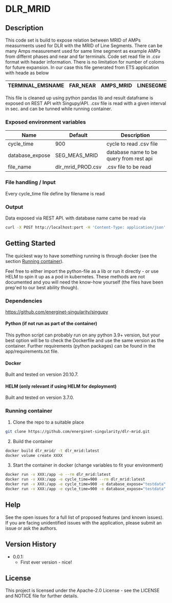 # DLR_MRID <!-- Change to repo name! -->

<!-- Insert a very short description of what the script/repo is for -->

<!-- TABLE OF CONTENTS -->
<!--
If VERY heavy readme, update and use this TOC
<details>
  <summary>Table of Contents</summary>
  <ol>
    <li>
      <a href="#about-the-project">About The Project</a>
      <ul>
        <li><a href="#built-with">Built With</a></li>
      </ul>
    </li>
    <li>
      <a href="#getting-started">Getting Started</a>
      <ul>
        <li><a href="#prerequisites">Prerequisites</a></li>
        <li><a href="#installation">Installation</a></li>
      </ul>
    </li>
    <li><a href="#usage">Usage</a></li>
    <li><a href="#roadmap">Roadmap</a></li>
    <li><a href="#contributing">Contributing</a></li>
    <li><a href="#license">License</a></li>
    <li><a href="#contact">Contact</a></li>
    <li><a href="#acknowledgments">Acknowledgments</a></li>
  </ol>
</details>
-->

## Description

This code set is build to expose relation between MRID of AMPs measurments used for DLR with the MRID of Line Segments.
There can be many Amps measurement used for same lime segment as example AMPs from differnt phases and near and far terminals. 
Code set read file in .csv format with header information. There is no limitation for number of coloms for future expansion.
In our case this file generated from ETS application with heade as below

|TERMINAL_EMSNAME|FAR_NEAR|AMPS_MRID|LINESEGMENT_MRID|DLR_ENABLE
|--|--|--|--|--|

This file is cleaned up using python pandas lib and result dataframe is exposed on REST API with Singupy/API.
.csv file is read with a given interval in sec. and can be tunned while running container.

### Exposed environment variables

|Name|Default|Description|
|--|--|--|
|cycle_time|900|cycle to read .csv file|
|database_expose|SEG_MEAS_MRID|database name to be query from rest api|
|file_name|dlr_mrid_PROD.csv|.csv file to be read|

### File handling / Input

Every cycle_time file define by filename is read 

### Output

Data exposed via REST API. with database name came be read via

````bash
curl -X POST http://localhost:port -H 'Content-Type: application/json' -d '{"sql-query": "SELECT * FROM database_expose;"}
````

<!-- GETTING STARTED -->
## Getting Started

The quickest way to have something running is through docker (see the section [Running container](#running-container)).

Feel free to either import the python-file as a lib or run it directly - or use HELM to spin it up as a pod in kubernetes. These methods are not documented and you will need the know-how yourself (the files have been prep'ed to our best ability though).

### Dependencies

https://github.com/energinet-singularity/singupy
  
#### Python (if not run as part of the container)

This python script can probably run on any python 3.9+ version, but your best option will be to check the Dockerfile and use the same version as the container. Further requirements (python packages) can be found in the app/requirements.txt file.

#### Docker

<!--
Describe here what is needed before it can be run in docker - environment variables, volumes etc.

Give an example if relevant:

Example:
```sh
docker run my_script -v someVolume:/data -e MYVAR=smith"
```
 -->
Built and tested on version 20.10.7.


#### HELM (only relevant if using HELM for deployment)

Built and tested on version 3.7.0.

### Running container

<!-- PLEASE REMEMBER TO UPDATE THIS GUIDE!!! -->

1. Clone the repo to a suitable place
````bash
git clone https://github.com/energinet-singularity/dlr-mrid.git
````

2. Build the container
````bash
docker build dlr_mrid/ -t dlr_mrid:latest
docker volume create XXXX
````

3. Start the container in docker (change variables to fit your environment)
````bash
docker run -v XXX:/app -e --rm dlr_mrid:latest
docker run -v XXX:/app -e cycle_time=900 --rm dlr_mrid:latest
docker run -v XXX:/app -e cycle_time=900 -e database_expose="testdata" --rm dlr_mrid:latest
docker run -v XXX:/app -e cycle_time=900 -e database_expose="testdata" -e file_name=yyy.csv  --rm dlr_mrid:latest
````

## Help
<!-- replace 'open issues' below with link like this: [open issues](https://github.com/energinet-singularity/<repo-name>/issues) -->
See the open issues for a full list of proposed features (and known issues).
If you are facing unidentified issues with the application, please submit an issue or ask the authors.

## Version History

* 0.0.1:
    * First ever version - nice!

## License

This project is licensed under the Apache-2.0 License - see the LICENSE and NOTICE file for further details.
